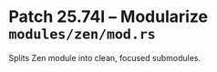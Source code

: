 # Patch 25.74l – Modularize `modules/zen/mod.rs`

Splits Zen module into clean, focused submodules.

